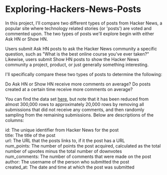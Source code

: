 # Exploring-Hackers-News-Posts
In this project, I'll compare two different types of posts from Hacker News, a popular site where technology related stories (or 'posts') are voted and commented upon. The two types of posts we'll explore begin with either Ask HN or Show HN.

Users submit Ask HN posts to ask the Hacker News community a specific question, such as "What is the best online course you've ever taken?" Likewise, users submit Show HN posts to show the Hacker News community a project, product, or just generally something interesting.

I'll specifically compare these two types of posts to determine the following:

Do Ask HN or Show HN receive more comments on average?
Do posts created at a certain time receive more comments on average?

You can find the data set [here](https://www.kaggle.com/hacker-news/hacker-news-posts), but note that it has been reduced from almost 300,000 rows to approximately 20,000 rows by removing all submissions that did not receive any comments, and then randomly sampling from the remaining submissions. Below are descriptions of the columns:

id: The unique identifier from Hacker News for the post<br>
title: The title of the post<br>
url: The URL that the posts links to, if it the post has a URL<br>
num_points: The number of points the post acquired, calculated as the total number of upvotes minus the total number of downvotes<br>
num_comments: The number of comments that were made on the post<br>
author: The username of the person who submitted the post<br>
created_at: The date and time at which the post was submitted<br>

